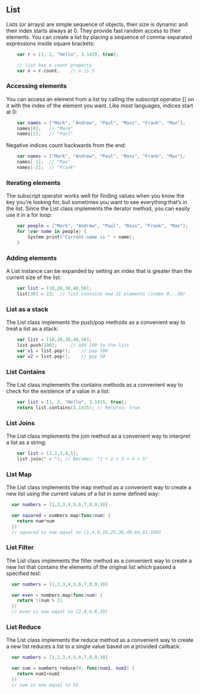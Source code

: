 ## List

Lists (or arrays) are simple sequence of objects, their size is dynamic and their index starts always at 0. They provide fast random access to their elements. You can create a list by placing a sequence of comma-separated expressions inside square brackets:

```swift
	var r = [1, 2, "Hello", 3.1415, true];

	// list has a count property
	var n = r.count;	// n is 5
```

### Accessing elements
You can access an element from a list by calling the subscript operator [] on it with the index of the element you want. Like most languages, indices start at 0:
			
```swift
	var names = ["Mark", "Andrew", "Paul", "Ross", "Frank", "Max"];
	names[0];	// "Mark"
	names[2];	// "Paul"
```

Negative indices count backwards from the end:
```swift
	var names = ["Mark", "Andrew", "Paul", "Ross", "Frank", "Max"];
	names[-1];	// "Max"
	names[-2];	// "Frank"
```

### Iterating elements
The subscript operator works well for finding values when you know the key you’re looking for, but sometimes you want to see everything that’s in the list. Since the List class implements the iterator method, you can easily use it in a for loop:
```swift
	var people = ["Mark", "Andrew", "Paul", "Ross", "Frank", "Max"];
	for (var name in people) {
		System.print("Current name is " + name);
	}
```

### Adding elements
A List instance can be expanded by setting an index that is greater than the current size of the list:
```swift
	var list = [10,20,30,40,50];
	list[30] = 22;	// list contains now 31 elements (index 0...30)
```

### List as a stack
The List class implements the push/pop methods as a convenient way to treat a list as a stack:
```swift
	var list = [10,20,30,40,50];
	list.push(100);		// add 100 to the list
	var v1 = list.pop();	// pop 100
	var v2 = list.pop();	// pop 50
```

### List Contains
The List class implements the contains methods as a convenient way to check for the existence of a value in a list:
```swift
	var list = [1, 2, "Hello", 3.1415, true];
	return list.contains(3.1415); // Returns: true
```

### List Joins
The List class implements the join method as a convenient way to interpret a list as a string:
```swift
	var list = [1,2,3,4,5];
	list.join(" + "); // Becomes: "1 + 2 + 3 + 4 + 5"
```

### List Map
The List class implements the map method as a convenient way to create a new list using the current values of a list in some defined way:
			
```swift
  var numbers = [1,2,3,4,5,6,7,8,9,10]

  var squared = numbers.map(func(num) {
    return num*num
  })
  // squared is now equal to [1,4,9,16,25,36,49,64,81,100]
```

### List Filter
The List class implements the filter method as a convenient way to create a new list that contains the elements of the original list which passed a specified test:
			
```swift
  var numbers = [1,2,3,4,5,6,7,8,9,10]

  var even = numbers.map(func(num) {
    return !(num % 2)
  })
  // even is now equal to [2,4,6,8,10]
```

### List Reduce
The List class implements the reduce method as a convenient way to create a new list reduces a list to a single value based on a provided callback:
			
```swift
  var numbers = [1,2,3,4,5,6,7,8,9,10]

  var sum = numbers.reduce(0, func(num1, num2) {
    return num1+num2
  })
  // sum is now equal to 55
```
